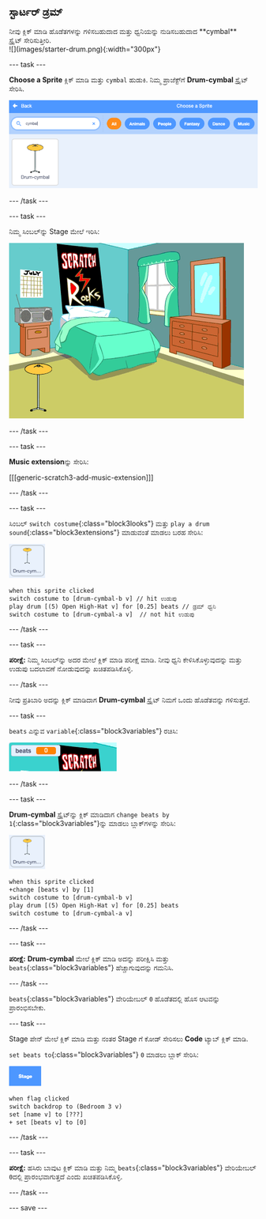## ಸ್ಟಾರ್ಟರ್ ಡ್ರಮ್

<div style="display: flex; flex-wrap: wrap">
<div style="flex-basis: 200px; flex-grow: 1; margin-right: 15px;">
ನೀವು ಕ್ಲಿಕ್ ಮಾಡಿ ಹೊಡೆತಗಳನ್ನು ಗಳಿಸಬಹುದಾದ ಮತ್ತು ಧ್ವನಿಯನ್ನು ನುಡಿಸಬಹುದಾದ **cymbal** ಸ್ಪ್ರೈಟ್‌ ಸೇರಿಸುತ್ತೀರಿ.
</div>
<div>
![](images/starter-drum.png){:width="300px"}
</div>
</div>

--- task ---

**Choose a Sprite** ಕ್ಲಿಕ್‌ ಮಾಡಿ ಮತ್ತು `cymbal` ಹುಡುಕಿ. ನಿಮ್ಮ ಪ್ರಾಜೆಕ್ಟ್‌ಗೆ **Drum-cymbal** ಸ್ಪ್ರೈಟ್‌ ಸೇರಿಸಿ.

![](images/cymbal-gallery.png)

--- /task ---

--- task ---

ನಿಮ್ಮ ಸಿಂಬಲ್‌ನ್ನು Stage ಮೇಲೆ ಇರಿಸಿ:

![](images/cymbal-stage.png)

--- /task ---

--- task ---

**Music extension**ನ್ನು ಸೇರಿಸಿ:

[[[generic-scratch3-add-music-extension]]]

--- /task ---

--- task ---

ಸಿಂಬಲ್‌ `switch costume`{:class="block3looks"} ಮತ್ತು `play a drum sound`{:class="block3extensions"} ಮಾಡುವಂತೆ ಮಾಡಲು ಬರಹ ಸೇರಿಸಿ:

![](images/cymbal-icon.png)

```blocks3
when this sprite clicked
switch costume to [drum-cymbal-b v] // hit ಉಡುಪು
play drum [(5) Open High-Hat v] for [0.25] beats // ಡ್ರಮ್‌ ಧ್ವನಿ
switch costume to [drum-cymbal-a v]  // not hit ಉಡುಪು
```

--- /task ---

--- task ---

**ಪರೀಕ್ಷೆ:** ನಿಮ್ಮ ಸಿಂಬಲ್‌ನ್ನು ಅದರ ಮೇಲೆ ಕ್ಲಿಕ್‌ ಮಾಡಿ ಪರೀಕ್ಷೆ ಮಾಡಿ. ನೀವು ಧ್ವನಿ ಕೇಳಿಸಿಕೊಳ್ಳುವುದನ್ನು ಮತ್ತು ಉಡುಪು ಬದಲಾವಣೆ ನೋಡುವುದನ್ನು ಖಚಿತಪಡಿಸಿಕೊಳ್ಳಿ.

--- /task ---

ನೀವು ಪ್ರತಿಬಾರಿ ಅದನ್ನು ಕ್ಲಿಕ್‌ ಮಾಡಿದಾಗ **Drum-cymbal** ಸ್ಪ್ರೈಟ್‌ ನಿಮಗೆ ಒಂದು ಹೊಡೆತವನ್ನು ಗಳಿಸುತ್ತದೆ.

--- task ---

`beats` ಎನ್ನುವ `variable`{:class="block3variables"} ರಚಿಸಿ:

![](images/beats-variable.png)

--- /task ---

--- task ---

**Drum-cymbal** ಸ್ಪ್ರೈಟ್‌ನ್ನು ಕ್ಲಿಕ್‌ ಮಾಡಿದಾಗ `change beats by 1`{:class="block3variables"}ನ್ನು ಮಾಡಲು ಬ್ಲಾಕ್‌ಗಳನ್ನು ಸೇರಿಸಿ:

![](images/cymbal-icon.png)

```blocks3
when this sprite clicked
+change [beats v] by [1]
switch costume to [drum-cymbal-b v]
play drum [(5) Open High-Hat v] for [0.25] beats 
switch costume to [drum-cymbal-a v]
```

--- /task ---

--- task ---

**ಪರೀಕ್ಷೆ:** **Drum-cymbal** ಮೇಲೆ ಕ್ಲಿಕ್‌ ಮಾಡಿ ಅದನ್ನು ಪರೀಕ್ಷಿಸಿ ಮತ್ತು `beats`{:class="block3variables"} ಹೆಚ್ಚಾಗುವುದನ್ನು ಗಮನಿಸಿ.

--- /task ---

`beats`{:class="block3variables"} ವೇರಿಯೇಬಲ್ `0` ಹೊಡೆತದಲ್ಲಿ ಹೊಸ ಆಟವನ್ನು ಪ್ರಾರಂಭಿಸಬೇಕು.

--- task ---

Stage ಪೇನ್‌ ಮೇಲೆ ಕ್ಲಿಕ್‌ ಮಾಡಿ ಮತ್ತು ನಂತರ Stage ಗೆ ಕೋಡ್‌ ಸೇರಿಸಲು **Code** ಟ್ಯಾಬ್‌ ಕ್ಲಿಕ್‌ ಮಾಡಿ.

`set beats to`{:class="block3variables"} `0` ಮಾಡಲು ಬ್ಲಾಕ್‌ ಸೇರಿಸಿ:

![](images/stage-icon.png)

```blocks3
when flag clicked
switch backdrop to (Bedroom 3 v) 
set [name v] to [???] 
+ set [beats v] to [0]
```
--- /task ---

--- task ---

**ಪರೀಕ್ಷೆ:** ಹಸಿರು ಬಾವುಟ ಕ್ಲಿಕ್‌ ಮಾಡಿ ಮತ್ತು ನಿಮ್ಮ `beats`{:class="block3variables"} ವೇರಿಯೇಬಲ್ `0`ದಲ್ಲಿ ಪ್ರಾರಂಭವಾಗುತ್ತದೆ ಎಂದು ಖಚಿತಪಡಿಸಿಕೊಳ್ಳಿ.

--- /task ---

--- save ---
